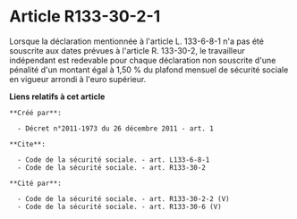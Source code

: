 # Article R133-30-2-1

Lorsque la déclaration mentionnée à l'article L. 133-6-8-1 n'a pas été souscrite aux dates prévues à l'article R. 133-30-2,
le travailleur indépendant est redevable pour chaque déclaration non souscrite d'une pénalité d'un montant égal à 1,50 % du
plafond mensuel de sécurité sociale en vigueur arrondi à l'euro supérieur.

**Liens relatifs à cet article**

	**Créé par**:

	  - Décret n°2011-1973 du 26 décembre 2011 - art. 1

	**Cite**:

	  - Code de la sécurité sociale. - art. L133-6-8-1
	  - Code de la sécurité sociale. - art. R133-30-2

	**Cité par**:

	  - Code de la sécurité sociale. - art. R133-30-2-2 (V)
	  - Code de la sécurité sociale. - art. R133-30-6 (V)
